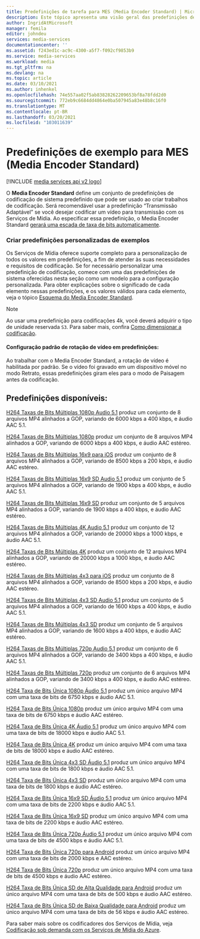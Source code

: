 ```yaml
---
title: Predefinições de tarefa para MES (Media Encoder Standard) | Microsoft Docs
description: Este tópico apresenta uma visão geral das predefinições de exemplo definidas pelo serviço para MES (Media Encoder Standard).
author: IngridAtMicrosoft
manager: femila
editor: johndeu
services: media-services
documentationcenter: ''
ms.assetid: f243ed1c-ac9c-4300-a5f7-f092cf9853b9
ms.service: media-services
ms.workload: media
ms.tgt_pltfrm: na
ms.devlang: na
ms.topic: article
ms.date: 03/10/2021
ms.author: inhenkel
ms.openlocfilehash: 74e557aa02f5ab83828262209653bf8a78fdd2d0
ms.sourcegitcommit: 772eb9c6684dd4864e0ba507945a83e48b8c16f0
ms.translationtype: MT
ms.contentlocale: pt-BR
ms.lasthandoff: 03/20/2021
ms.locfileid: "103011639"
---
```

# <a name="sample-presets-for-media-encoder-standard-mes"></a>Predefinições de exemplo para MES (Media Encoder Standard)

[!INCLUDE [media services api v2 logo](./includes/v2-hr.md)]

O **Media Encoder Standard** define um conjunto de predefinições de codificação de sistema predefinido que pode ser usado ao criar trabalhos de codificação. Será recomendável usar a predefinição “Transmissão Adaptável” se você desejar codificar um vídeo para transmissão com os Serviços de Mídia. Ao especificar essa predefinição, o Media Encoder Standard [gerará uma escada de taxa de bits automaticamente](media-services-autogen-bitrate-ladder-with-mes.md). 

### <a name="creating-custom-presets-from-samples"></a>Criar predefinições personalizadas de exemplos
Os Serviços de Mídia oferece suporte completo para a personalização de todos os valores em predefinições, a fim de atender às suas necessidades e requisitos de codificação. Se for necessário personalizar uma predefinição de codificação, comece com uma das predefinições de sistema oferecidas nesta seção como um modelo para a configuração personalizada. Para obter explicações sobre o significado de cada elemento nessas predefinições, e os valores válidos para cada elemento, veja o tópico [Esquema do Media Encoder Standard](media-services-mes-schema.md).  
  
> [!NOTE]
>  Ao usar uma predefinição para codificações 4k, você deverá adquirir o tipo de unidade reservada `S3`. Para saber mais, confira [Como dimensionar a codificação](./media-services-scale-media-processing-overview.md).  

#### <a name="video-rotation-default-setting-in-presets"></a>Configuração padrão de rotação de vídeo em predefinições:
Ao trabalhar com o Media Encoder Standard, a rotação de vídeo é habilitada por padrão. Se o vídeo foi gravado em um dispositivo móvel no modo Retrato, essas predefinições giram eles para o modo de Paisagem antes da codificação.
 
## <a name="available-presets"></a>Predefinições disponíveis: 

 [H264 Taxas de Bits Múltiplas 1080p Audio 5.1](media-services-mes-preset-H264-Multiple-Bitrate-1080p-Audio-5.1.md) produz um conjunto de 8 arquivos MP4 alinhados a GOP, variando de 6000 kbps a 400 kbps, e áudio AAC 5.1.  
  
 [H264 Taxas de Bits Múltiplas 1080p](media-services-mes-preset-H264-Multiple-Bitrate-1080p.md) produz um conjunto de 8 arquivos MP4 alinhados a GOP, variando de 6000 kbps a 400 kbps, e áudio AAC estéreo.  
  
 [H264 Taxas de Bits Múltiplas 16x9 para iOS](media-services-mes-preset-H264-Multiple-Bitrate-16x9-for-iOS.md) produz um conjunto de 8 arquivos MP4 alinhados a GOP, variando de 8500 kbps a 200 kbps, e áudio AAC estéreo.  
  
 [H264 Taxas de Bits Múltiplas 16x9 SD Audio 5.1](media-services-mes-preset-H264-Multiple-Bitrate-16x9-SD-Audio-5.1.md) produz um conjunto de 5 arquivos MP4 alinhados a GOP, variando de 1900 kbps a 400 kbps, e áudio AAC 5.1.  
  
 [H264 Taxas de Bits Múltiplas 16x9 SD](media-services-mes-preset-H264-Multiple-Bitrate-16x9-SD.md) produz um conjunto de 5 arquivos MP4 alinhados a GOP, variando de 1900 kbps a 400 kbps, e áudio AAC estéreo.  
  
 [H264 Taxas de Bits Múltiplas 4K Audio 5.1](media-services-mes-preset-H264-Multiple-Bitrate-4K-Audio-5.1.md) produz um conjunto de 12 arquivos MP4 alinhados a GOP, variando de 20000 kbps a 1000 kbps, e áudio AAC 5.1.  
  
 [H264 Taxas de Bits Múltiplas 4K](media-services-mes-preset-H264-Multiple-Bitrate-4K.md) produz um conjunto de 12 arquivos MP4 alinhados a GOP, variando de 20000 kbps a 1000 kbps, e áudio AAC estéreo.  
  
 [H264 Taxas de Bits Múltiplas 4x3 para iOS](media-services-mes-preset-H264-Multiple-Bitrate-4x3-for-iOS.md) produz um conjunto de 8 arquivos MP4 alinhados a GOP, variando de 8500 kbps a 200 kbps, e áudio AAC estéreo.  
  
 [H264 Taxas de Bits Múltiplas 4x3 SD Audio 5.1](media-services-mes-preset-H264-Multiple-Bitrate-4x3-SD-Audio-5.1.md) produz um conjunto de 5 arquivos MP4 alinhados a GOP, variando de 1600 kbps a 400 kbps, e áudio AAC 5.1.  
  
 [H264 Taxas de Bits Múltiplas 4x3 SD](media-services-mes-preset-H264-Multiple-Bitrate-4x3-SD.md) produz um conjunto de 5 arquivos MP4 alinhados a GOP, variando de 1600 kbps a 400 kbps, e áudio AAC estéreo.  
  
 [H264 Taxas de Bits Múltiplas 720p Audio 5.1](media-services-mes-preset-H264-Multiple-Bitrate-720p-Audio-5.1.md) produz um conjunto de 6 arquivos MP4 alinhados a GOP, variando de 3400 kbps a 400 kbps, e áudio AAC 5.1.  
  
 [H264 Taxas de Bits Múltiplas 720p](media-services-mes-preset-H264-Multiple-Bitrate-720p.md) produz um conjunto de 6 arquivos MP4 alinhados a GOP, variando de 3400 kbps a 400 kbps, e áudio AAC estéreo.  
  
 [H264 Taxa de Bits Única 1080p Áudio 5.1](media-services-mes-preset-H264-Single-Bitrate-1080p-Audio-5.1.md) produz um único arquivo MP4 com uma taxa de bits de 6750 kbps e áudio AAC 5.1.  
  
 [H264 Taxa de Bits Única 1080p](media-services-mes-preset-H264-Single-Bitrate-1080p.md) produz um único arquivo MP4 com uma taxa de bits de 6750 kbps e áudio AAC estéreo.  
  
 [H264 Taxa de Bits Única 4K Áudio 5.1](media-services-mes-preset-H264-Single-Bitrate-4K-Audio-5.1.md) produz um único arquivo MP4 com uma taxa de bits de 18000 kbps e áudio AAC 5.1.  
  
 [H264 Taxa de Bits Única 4K](media-services-mes-preset-H264-Single-Bitrate-4K.md) produz um único arquivo MP4 com uma taxa de bits de 18000 kbps e áudio AAC estéreo.  
  
 [H264 Taxa de Bits Única 4x3 SD Áudio 5.1](media-services-mes-preset-H264-Single-Bitrate-4x3-SD-Audio-5.1.md) produz um único arquivo MP4 com uma taxa de bits de 1800 kbps e áudio AAC 5.1.  
  
 [H264 Taxa de Bits Única 4x3 SD](media-services-mes-preset-H264-Single-Bitrate-4x3-SD.md) produz um único arquivo MP4 com uma taxa de bits de 1800 kbps e áudio AAC estéreo.  
  
 [H264 Taxa de Bits Única 16x9 SD Áudio 5.1](media-services-mes-preset-H264-Single-Bitrate-16x9-SD-Audio-5.1.md) produz um único arquivo MP4 com uma taxa de bits de 2200 kbps e áudio AAC 5.1.  
  
 [H264 Taxa de Bits Única 16x9 SD](media-services-mes-preset-H264-Single-Bitrate-16x9-SD.md) produz um único arquivo MP4 com uma taxa de bits de 2200 kbps e áudio AAC estéreo.  
  
 [H264 Taxa de Bits Única 720p Áudio 5.1](media-services-mes-preset-H264-Single-Bitrate-720p-Audio-5.1.md) produz um único arquivo MP4 com uma taxa de bits de 4500 kbps e áudio AAC 5.1.  
  
 [H264 Taxa de Bits Única 720p para Android](media-services-mes-preset-H264-Single-Bitrate-720p-for-Android.md) produz um único arquivo MP4 com uma taxa de bits de 2000 kbps e AAC estéreo.  
  
 [H264 Taxa de Bits Única 720p](media-services-mes-preset-H264-Single-Bitrate-720p.md) produz um único arquivo MP4 com uma taxa de bits de 4500 kbps e áudio AAC estéreo.  
  
 [H264 Taxa de Bits Única SD de Alta Qualidade para Android](media-services-mes-preset-H264-Single-Bitrate-High-Quality-SD-for-Android.md) produz um único arquivo MP4 com uma taxa de bits de 500 kbps e áudio AAC estéreo.  
  
 [H264 Taxa de Bits Única SD de Baixa Qualidade para Android](media-services-mes-preset-H264-Single-Bitrate-Low-Quality-SD-for-Android.md) produz um único arquivo MP4 com uma taxa de bits de 56 kbps e áudio AAC estéreo.  
  
 Para saber mais sobre os codificadores dos Serviços de Mídia, veja [Codificação sob demanda com os Serviços de Mídia do Azure](./media-services-encode-asset.md).
